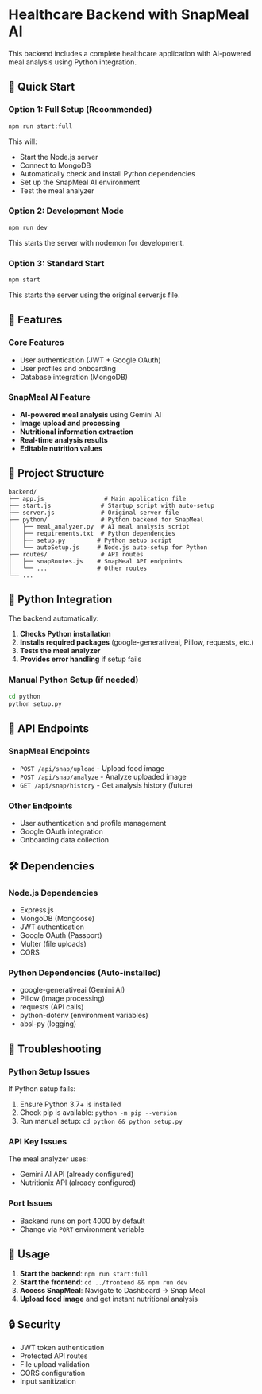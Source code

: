 # Healthcare Backend with SnapMeal AI

This backend includes a complete healthcare application with AI-powered meal analysis using Python integration.

## 🚀 Quick Start

### Option 1: Full Setup (Recommended)

```bash
npm run start:full
```

This will:

- Start the Node.js server
- Connect to MongoDB
- Automatically check and install Python dependencies
- Set up the SnapMeal AI environment
- Test the meal analyzer

### Option 2: Development Mode

```bash
npm run dev
```

This starts the server with nodemon for development.

### Option 3: Standard Start

```bash
npm start
```

This starts the server using the original server.js file.

## 🔧 Features

### Core Features

- User authentication (JWT + Google OAuth)
- User profiles and onboarding
- Database integration (MongoDB)

### SnapMeal AI Feature

- **AI-powered meal analysis** using Gemini AI
- **Image upload and processing**
- **Nutritional information extraction**
- **Real-time analysis results**
- **Editable nutrition values**

## 📁 Project Structure

```
backend/
├── app.js                 # Main application file
├── start.js              # Startup script with auto-setup
├── server.js             # Original server file
├── python/               # Python backend for SnapMeal
│   ├── meal_analyzer.py  # AI meal analysis script
│   ├── requirements.txt  # Python dependencies
│   ├── setup.py         # Python setup script
│   └── autoSetup.js     # Node.js auto-setup for Python
├── routes/               # API routes
│   ├── snapRoutes.js    # SnapMeal API endpoints
│   └── ...              # Other routes
└── ...
```

## 🐍 Python Integration

The backend automatically:

1. **Checks Python installation**
2. **Installs required packages** (google-generativeai, Pillow, requests, etc.)
3. **Tests the meal analyzer**
4. **Provides error handling** if setup fails

### Manual Python Setup (if needed)

```bash
cd python
python setup.py
```

## 🔌 API Endpoints

### SnapMeal Endpoints

- `POST /api/snap/upload` - Upload food image
- `POST /api/snap/analyze` - Analyze uploaded image
- `GET /api/snap/history` - Get analysis history (future)

### Other Endpoints

- User authentication and profile management
- Google OAuth integration
- Onboarding data collection

## 🛠️ Dependencies

### Node.js Dependencies

- Express.js
- MongoDB (Mongoose)
- JWT authentication
- Google OAuth (Passport)
- Multer (file uploads)
- CORS

### Python Dependencies (Auto-installed)

- google-generativeai (Gemini AI)
- Pillow (image processing)
- requests (API calls)
- python-dotenv (environment variables)
- absl-py (logging)

## 🚨 Troubleshooting

### Python Setup Issues

If Python setup fails:

1. Ensure Python 3.7+ is installed
2. Check pip is available: `python -m pip --version`
3. Run manual setup: `cd python && python setup.py`

### API Key Issues

The meal analyzer uses:

- Gemini AI API (already configured)
- Nutritionix API (already configured)

### Port Issues

- Backend runs on port 4000 by default
- Change via `PORT` environment variable

## 🎯 Usage

1. **Start the backend**: `npm run start:full`
2. **Start the frontend**: `cd ../frontend && npm run dev`
3. **Access SnapMeal**: Navigate to Dashboard → Snap Meal
4. **Upload food image** and get instant nutritional analysis

## 🔒 Security

- JWT token authentication
- Protected API routes
- File upload validation
- CORS configuration
- Input sanitization
